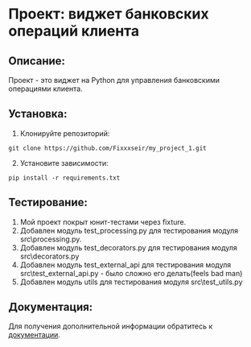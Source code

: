 # Проект: виджет банковских операций клиента

## Описание:

Проект - это виджет на Python для управления банковскими операциями клиента.

## Установка:

1. Клонируйте репозиторий:
```
git clone https://github.com/Fixxxseir/my_project_1.git
```
2. Установите зависимости:
```
pip install -r requirements.txt
```
## Тестирование:

1. Мой проект покрыт юнит-тестами через fixture.
2. Добавлен модуль test_processing.py для тестирования модуля src\processing.py.
3. Добавлен модуль test_decorators.py для тестирования модуля src\decorators.py
4. Добавлен модуль test_external_api для тестирования модуля src\test_external_api.py - было сложно его делать(feels bad man)
5. Добавлен модуль utils для тестирования модуля src\test_utils.py

## Документация:

Для получения дополнительной информации обратитесь к [документации](README.md).
